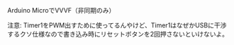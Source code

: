 Arduino MicroでVVVF（非同期のみ）

注意: Timer1をPWM出すために使ってるんやけど、Timer1はなぜかUSBに干渉するクソ仕様なので書き込み時にリセットボタンを2回押さないといけないよ。
